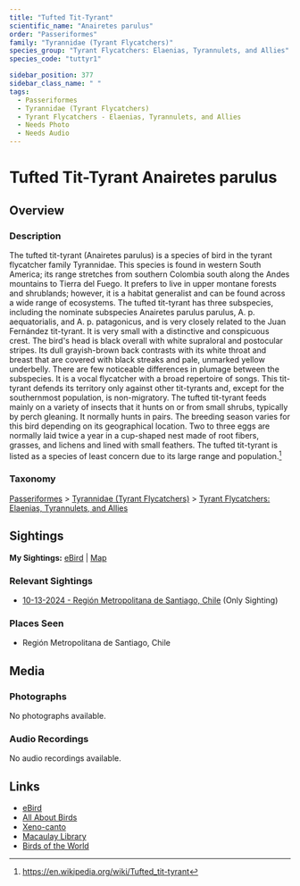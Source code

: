 ```yaml
---
title: "Tufted Tit-Tyrant"
scientific_name: "Anairetes parulus"
order: "Passeriformes"
family: "Tyrannidae (Tyrant Flycatchers)"
species_group: "Tyrant Flycatchers: Elaenias, Tyrannulets, and Allies"
species_code: "tuttyr1"

sidebar_position: 377
sidebar_class_name: " "
tags: 
  - Passeriformes
  - Tyrannidae (Tyrant Flycatchers)
  - Tyrant Flycatchers - Elaenias, Tyrannulets, and Allies
  - Needs Photo
  - Needs Audio
---
```


# Tufted Tit-Tyrant <span className='sci_name'>Anairetes parulus</span>

## Overview

### Description
The tufted tit-tyrant (Anairetes parulus) is a species of bird in the tyrant flycatcher family Tyrannidae. This species is found in western South America; its range stretches from southern Colombia south along the Andes mountains to Tierra del Fuego. It prefers to live in upper montane forests and shrublands; however, it is a habitat generalist and can be found across a wide range of ecosystems. The tufted tit-tyrant has three subspecies, including the nominate subspecies Anairetes parulus parulus, A. p. aequatorialis, and A. p. patagonicus, and is very closely related to the Juan Fernández tit-tyrant. It is very small with a distinctive and conspicuous crest. The bird's head is black overall with white supraloral and postocular stripes. Its dull grayish-brown back contrasts with its white throat and breast that are covered with black streaks and pale, unmarked yellow underbelly. There are few noticeable differences in plumage between the subspecies. It is a vocal flycatcher with a broad repertoire of songs.
This tit-tyrant defends its territory only against other tit-tyrants and, except for the southernmost population, is non-migratory. The tufted tit-tyrant feeds mainly on a variety of insects that it hunts on or from small shrubs, typically by perch gleaning. It normally hunts in pairs. The breeding season varies for this bird depending on its geographical location. Two to three eggs are normally laid twice a year in a cup-shaped nest made of root fibers, grasses, and lichens and lined with small feathers. The tufted tit-tyrant is listed as a species of least concern due to its large range and population.[^1]

[^1]: https://en.wikipedia.org/wiki/Tufted_tit-tyrant

### Taxonomy
[Passeriformes](/tags/passeriformes) > [Tyrannidae (Tyrant Flycatchers)](/tags/tyrannidae-tyrant-flycatchers) > [Tyrant Flycatchers: Elaenias, Tyrannulets, and Allies](/tags/tyrant-flycatchers-elaenias-tyrannulets-and-allies)


## Sightings

**My Sightings:** [eBird](https://ebird.org/lifelist?r=world&time=life&spp=tuttyr1) | [Map](/map?species_code=tuttyr1)

### Relevant Sightings

* [10-13-2024 - Región Metropolitana de Santiago, Chile](https://ebird.org/checklist/S198994397) (Only Sighting)

### Places Seen

* Región Metropolitana de Santiago, Chile



## Media
### Photographs
No photographs available.

### Audio Recordings
No audio recordings available.

## Links
* [eBird](https://ebird.org/species/tuttyr1) 
* [All About Birds](https://www.allaboutbirds.org/guide/tuttyr1) 
* [Xeno-canto](https://www.xeno-canto.org/species/anairetes-parulus) 
* [Macaulay Library](https://search.macaulaylibrary.org/catalog?taxonCode=tuttyr1&sort=rating_rank_desc)
* [Birds of the World](https://birdsoftheworld.org/bow/species/tuttyr1)
